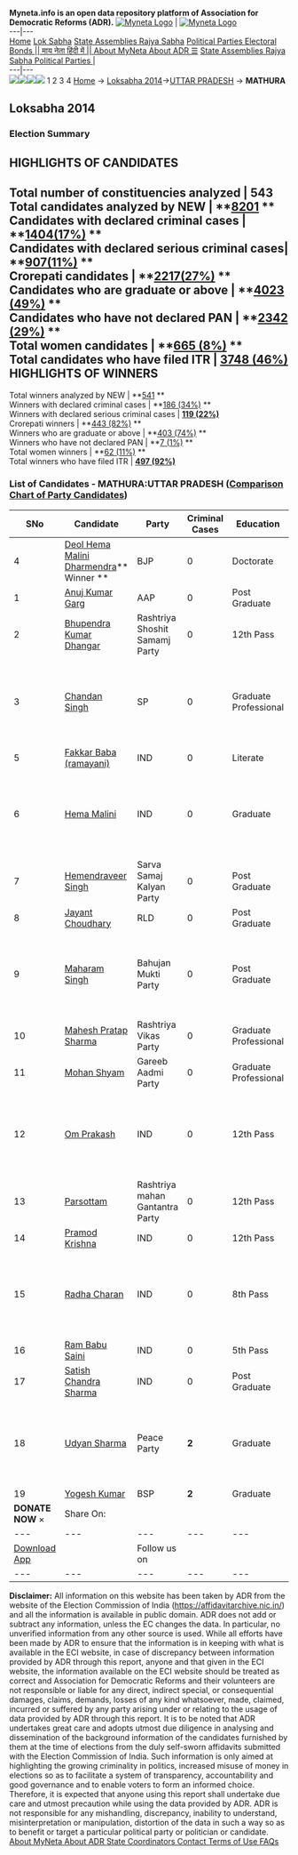 **Myneta.info is an open data repository platform of Association for Democratic Reforms (ADR).**
[![Myneta Logo](https://www.myneta.info/lib/img/myneta-logo.png)](https://www.myneta.info/) | [![Myneta Logo](https://www.myneta.info/lib/img/adr-logo.png)](https://adrindia.org)  
---|---  
[Home](https://www.myneta.info/) [Lok Sabha](https://www.myneta.info/#ls "Lok Sabha") [ State Assemblies ](https://www.myneta.info/#sa "State Assemblies") [Rajya Sabha](https://www.myneta.info/#rs "Rajya Sabha") [Political Parties ](https://www.myneta.info/party "Political Parties") [ Electoral Bonds ](https://www.myneta.info/electoral_bonds "Electoral Bonds") [ || माय नेता हिंदी में || ](https://translate.google.co.in/translate?prev=hp&hl=en&js=y&u=www.myneta.info&sl=en&tl=hi&history_state0=) [ About MyNeta ](https://adrindia.org/content/about-myneta) [ About ADR ](https://adrindia.org/about-adr/who-we-are) [☰](javascript:void\(0\))
[ State Assemblies ](https://www.myneta.info/#sa "State Assemblies") [ Rajya Sabha ](https://www.myneta.info/#rs "Rajya Sabha") [ Political Parties ](https://www.myneta.info/party "Political Parties")
|   
---|---  
![](https://www.myneta.info/lib/img/banner/banner-1.png)![](https://www.myneta.info/lib/img/banner/banner-2.png)![](https://www.myneta.info/lib/img/banner/banner-3.png)![](https://www.myneta.info/lib/img/banner/banner-4.png)
1  2  3  4 
[Home](https://www.myneta.info/) → [Loksabha 2014](https://www.myneta.info/ls2014/)→[UTTAR PRADESH](https://www.myneta.info/ls2014/index.php?action=show_constituencies&state_id=24) → **MATHURA**
### 
## Loksabha 2014
###  Election Summary 
HIGHLIGHTS OF CANDIDATES  
---  
Total number of constituencies analyzed |  543   
Total candidates analyzed by NEW | **[8201](https://www.myneta.info/ls2014/index.php?action=summary&subAction=candidates_analyzed&sort=candidate#summary) **  
Candidates with declared criminal cases | **[1404(17%)](https://www.myneta.info/ls2014/index.php?action=summary&subAction=crime&sort=candidate#summary) **  
Candidates with declared serious criminal cases| **[907(11%)](https://www.myneta.info/ls2014/index.php?action=summary&subAction=serious_crime&sort=candidate#summary) **  
Crorepati candidates | **[2217(27%)](https://www.myneta.info/ls2014/index.php?action=summary&subAction=crorepati&sort=candidate#summary) **  
Candidates who are graduate or above | **[4023 (49%)](https://www.myneta.info/ls2014/index.php?action=summary&subAction=education&sort=candidate#summary) **  
Candidates who have not declared PAN | **[2342 (29%)](https://www.myneta.info/ls2014/index.php?action=summary&subAction=without_pan&sort=candidate#summary) **  
Total women candidates | **[665 (8%)](https://www.myneta.info/ls2014/index.php?action=summary&subAction=women_candidate&sort=candidate#summary) **  
Total candidates who have filed ITR | [**3748 (46%)**](https://www.myneta.info/ls2014/index.php?action=summary&subAction=filed_itr&sort=candidate#summary)  
HIGHLIGHTS OF WINNERS  
---  
Total winners analyzed by NEW | **[541](https://www.myneta.info/ls2014/index.php?action=summary&subAction=winner_analyzed&sort=candidate#summary) **  
Winners with declared criminal cases | **[186 (34%)](https://www.myneta.info/ls2014/index.php?action=summary&subAction=winner_crime&sort=candidate#summary) **  
Winners with declared serious criminal cases | **[119 (22%)](https://www.myneta.info/ls2014/index.php?action=summary&subAction=winner_serious_crime&sort=candidate#summary)**  
Crorepati winners | **[443 (82%)](https://www.myneta.info/ls2014/index.php?action=summary&subAction=winner_crorepati&sort=candidate#summary) **  
Winners who are graduate or above | **[403 (74%)](https://www.myneta.info/ls2014/index.php?action=summary&subAction=winner_education&sort=candidate#summary) **  
Winners who have not declared PAN | **[7 (1%)](https://www.myneta.info/ls2014/index.php?action=summary&subAction=winner_without_pan&sort=candidate#summary) **  
Total women winners | **[62 (11%)](https://www.myneta.info/ls2014/index.php?action=summary&subAction=winner_women&sort=candidate#summary) **  
Total winners who have filed ITR | [**497 (92%)**](https://www.myneta.info/ls2014/index.php?action=summary&subAction=winner_filed_itr&sort=candidate#summary)  
### List of Candidates - MATHURA:UTTAR PRADESH ([Comparison Chart of Party Candidates](https://www.myneta.info/ls2014/comparisonchart.php?constituency_id=425))
SNo | Candidate| Party| Criminal Cases| Education| Age| Total Assets| Liabilities  
---|---|---|---|---|---|---|---  
4  | [Deol Hema Malini Dharmendra](https://www.myneta.info/ls2014/candidate.php?candidate_id=4424)** Winner ** | BJP | 0 | Doctorate| 65 | Rs 1,78,20,15,620 ~ 178 Crore+ | Rs 23,12,34,174 ~ 23 Crore+  
1  | [Anuj Kumar Garg](https://www.myneta.info/ls2014/candidate.php?candidate_id=4420) | AAP | 0 | Post Graduate| 47 | Rs 7,18,75,216 ~ 7 Crore+ | Rs 73,43,000 ~ 73 Lacs+  
2  | [Bhupendra Kumar Dhangar](https://www.myneta.info/ls2014/candidate.php?candidate_id=5053) | Rashtriya Shoshit Samamj Party | 0 | 12th Pass| 26 | Rs 2,15,500 ~ 2 Lacs+ | Rs 0 ~   
3  | [Chandan Singh](https://www.myneta.info/ls2014/candidate.php?candidate_id=4419) | SP | 0 | Graduate Professional| 69 | ![](https://myneta.info/image_v2.php?myneta_folder=ls2014&candidate_id=4419&col=ta) | ![](https://myneta.info/image_v2.php?myneta_folder=ls2014&candidate_id=4419&col=lia)  
5  | [Fakkar Baba (ramayani)](https://www.myneta.info/ls2014/candidate.php?candidate_id=9844) | IND | 0 | Literate| 0 | Rs 57,989 ~ 57 Thou+ | Rs 0 ~   
6  | [Hema Malini](https://www.myneta.info/ls2014/candidate.php?candidate_id=9849) | IND | 0 | Graduate| 25 | ![](https://myneta.info/image_v2.php?myneta_folder=ls2014&candidate_id=9849&col=ta) | ![](https://myneta.info/image_v2.php?myneta_folder=ls2014&candidate_id=9849&col=lia)  
7  | [Hemendraveer Singh](https://www.myneta.info/ls2014/candidate.php?candidate_id=4421) | Sarva Samaj Kalyan Party | 0 | Post Graduate| 31 | Rs 1,43,500 ~ 1 Lacs+ | Rs 0 ~   
8  | [Jayant Choudhary](https://www.myneta.info/ls2014/candidate.php?candidate_id=4422) | RLD | 0 | Post Graduate| 35 | Rs 13,69,34,546 ~ 13 Crore+ | Rs 2,15,86,003 ~ 2 Crore+  
9  | [Maharam Singh](https://www.myneta.info/ls2014/candidate.php?candidate_id=5056) | Bahujan Mukti Party | 0 | Post Graduate| 67 | ![](https://myneta.info/image_v2.php?myneta_folder=ls2014&candidate_id=5056&col=ta) | ![](https://myneta.info/image_v2.php?myneta_folder=ls2014&candidate_id=5056&col=lia)  
10  | [Mahesh Pratap Sharma](https://www.myneta.info/ls2014/candidate.php?candidate_id=5057) | Rashtriya Vikas Party | 0 | Graduate Professional| 59 | Rs 1,88,81,596 ~ 1 Crore+ | Rs 0 ~   
11  | [Mohan Shyam](https://www.myneta.info/ls2014/candidate.php?candidate_id=4423) | Gareeb Aadmi Party | 0 | Graduate Professional| 35 | Rs 1,80,66,000 ~ 1 Crore+ | Rs 60,00,000 ~ 60 Lacs+  
12  | [Om Prakash](https://www.myneta.info/ls2014/candidate.php?candidate_id=9842) | IND | 0 | 12th Pass| 43 | ![](https://myneta.info/image_v2.php?myneta_folder=ls2014&candidate_id=9842&col=ta) | ![](https://myneta.info/image_v2.php?myneta_folder=ls2014&candidate_id=9842&col=lia)  
13  | [Parsottam](https://www.myneta.info/ls2014/candidate.php?candidate_id=5061) | Rashtriya mahan Gantantra Party | 0 | 12th Pass| 39 | Rs 7,81,935 ~ 7 Lacs+ | Rs 0 ~   
14  | [Pramod Krishna](https://www.myneta.info/ls2014/candidate.php?candidate_id=9843) | IND | 0 | 12th Pass| 44 | Rs 6,61,000 ~ 6 Lacs+ | Rs 0 ~   
15  | [Radha Charan](https://www.myneta.info/ls2014/candidate.php?candidate_id=9846) | IND | 0 | 8th Pass| 41 | ![](https://myneta.info/image_v2.php?myneta_folder=ls2014&candidate_id=9846&col=ta) | ![](https://myneta.info/image_v2.php?myneta_folder=ls2014&candidate_id=9846&col=lia)  
16  | [Ram Babu Saini](https://www.myneta.info/ls2014/candidate.php?candidate_id=9847) | IND | 0 | 5th Pass| 58 | Rs 6,63,000 ~ 6 Lacs+ | Rs 0 ~   
17  | [Satish Chandra Sharma](https://www.myneta.info/ls2014/candidate.php?candidate_id=9848) | IND | 0 | Post Graduate| 47 | Rs 250 ~ 2 Hund+ | Rs 0 ~   
18  | [Udyan Sharma](https://www.myneta.info/ls2014/candidate.php?candidate_id=5055) | Peace Party | **2** | Graduate| 45 | ![](https://myneta.info/image_v2.php?myneta_folder=ls2014&candidate_id=5055&col=ta) | ![](https://myneta.info/image_v2.php?myneta_folder=ls2014&candidate_id=5055&col=lia)  
19  | [Yogesh Kumar](https://www.myneta.info/ls2014/candidate.php?candidate_id=5058) | BSP | **2** | Graduate| 41 | Rs 1,58,90,007 ~ 1 Crore+ | Rs 18,73,951 ~ 18 Lacs+  
|  **DONATE NOW** × |  Share On:  | [](https://api.whatsapp.com/send?text=https%3A%2F%2Fmyneta.info%2Fpunjab2022%2Findex.php%3Faction%3Dshow_constituencies%26state_id%3D19) | [](https://www.facebook.com/sharer/sharer.php?u=https%3A%2F%2Fmyneta.info%2Fpunjab2022%2Findex.php%3Faction%3Dshow_constituencies%26state_id%3D19) | [](https://twitter.com/share?url=https%3A%2F%2Fmyneta.info%2Fpunjab2022%2Findex.php%3Faction%3Dshow_constituencies%26state_id%3D19)  
---|---|---|---|---  
| [ Download App ](https://play.google.com/store/apps/details?id=com.webrosoft.myneta1&pcampaignid=pcampaignidMKT-Other-global-all-co-prtnr-py-PartBadge-Mar2515-1) | [](https://play.google.com/store/apps/details?id=com.webrosoft.myneta1&pcampaignid=pcampaignidMKT-Other-global-all-co-prtnr-py-PartBadge-Mar2515-1) |  Follow us on  | [](https://www.facebook.com/adrindia.org/) | [](https://twitter.com/adrspeaks) | [](https://groups.google.com/g/national-election-watch?hl=en&pli=1) | [](https://www.instagram.com/adrspeaks/) | [](https://www.youtube.com/user/adrspeaks) | [](https://sharechat.com/profile/adrspeaks)  
---|---|---|---|---|---|---|---|---  
**Disclaimer:** All information on this website has been taken by ADR from the website of the Election Commission of India (https://affidavitarchive.nic.in/) and all the information is available in public domain. ADR does not add or subtract any information, unless the EC changes the data. In particular, no unverified information from any other source is used. While all efforts have been made by ADR to ensure that the information is in keeping with what is available in the ECI website, in case of discrepancy between information provided by ADR through this report, anyone and that given in the ECI website, the information available on the ECI website should be treated as correct and Association for Democratic Reforms and their volunteers are not responsible or liable for any direct, indirect special, or consequential damages, claims, demands, losses of any kind whatsoever, made, claimed, incurred or suffered by any party arising under or relating to the usage of data provided by ADR through this report. It is to be noted that ADR undertakes great care and adopts utmost due diligence in analysing and dissemination of the background information of the candidates furnished by them at the time of elections from the duly self-sworn affidavits submitted with the Election Commission of India. Such information is only aimed at highlighting the growing criminality in politics, increased misuse of money in elections so as to facilitate a system of transparency, accountability and good governance and to enable voters to form an informed choice. Therefore, it is expected that anyone using this report shall undertake due care and utmost precaution while using the data provided by ADR. ADR is not responsible for any mishandling, discrepancy, inability to understand, misinterpretation or manipulation, distortion of the data in such a way so as to benefit or target a particular political party or politician or candidate. 
[ About MyNeta ](https://adrindia.org/content/about-myneta) [ About ADR ](https://adrindia.org/about-adr/who-we-are) [ State Coordinators ](https://adrindia.org/about-adr/state-coordinators) [ Contact ](https://adrindia.org/contact-us) [ Terms of Use ](https://adrindia.org/content/adr-terms-use) [ FAQs ](https://adrindia.org/content/faqs)
